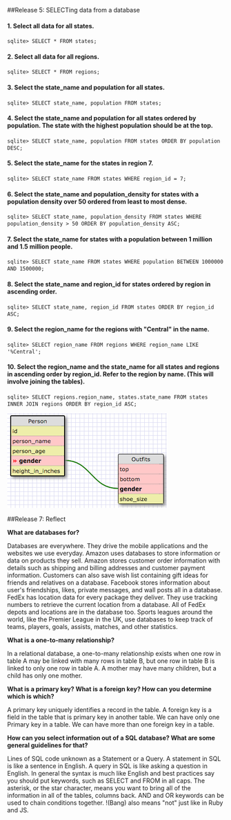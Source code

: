 <!-- CREATE TABLE states(id smallint, state_name varchar(30), population_density float, population int, region_id smallint);
CREATE TABLE regions(id smallint, region_name varchar(255));
 -->

##Release 5: SELECTing data from a database


#### 1. Select all data for all states.
```
sqlite> SELECT * FROM states;
```
#### 2. Select all data for all regions.
```
sqlite> SELECT * FROM regions;
```
#### 3. Select the state_name and population for all states.
```
sqlite> SELECT state_name, population FROM states;
```
#### 4. Select the state_name and population for all states ordered by population. The state with the highest population should be at the top.
```
sqlite> SELECT state_name, population FROM states ORDER BY population DESC;
```
#### 5. Select the state_name for the states in region 7.
```
sqlite> SELECT state_name FROM states WHERE region_id = 7;
```
#### 6. Select the state_name and population_density for states with a population density over 50 ordered from least to most dense.
```
sqlite> SELECT state_name, population_density FROM states WHERE population_density > 50 ORDER BY population_density ASC;
```
#### 7. Select the state_name for states with a population between 1 million and 1.5 million people.
```
sqlite> SELECT state_name FROM states WHERE population BETWEEN 1000000 AND 1500000;
```
#### 8. Select the state_name and region_id for states ordered by region in ascending order.
```
sqlite> SELECT state_name, region_id FROM states ORDER BY region_id ASC;
```
#### 9. Select the region_name for the regions with "Central" in the name.
```
sqlite> SELECT region_name FROM regions WHERE region_name LIKE '%Central';
```
#### 10. Select the region_name and the state_name for all states and regions in ascending order by region_id. Refer to the region by name. (This will involve joining the tables).
```
sqlite> SELECT regions.region_name, states.state_name FROM states INNER JOIN regions ORDER BY region_id ASC;
```

![Schema two table screen shot](https://github.com/AndyVegas/phase-0/blob/master/week-8/database-intro/schema_design.png "Schema screen shot")


##Release 7: Reflect

**What are databases for?**

Databases are everywhere.  They drive the mobile applications and the websites we use everyday.  Amazon uses databases to store information or data on products they sell.  Amazon stores customer order information with details such as shipping and billing addresses and customer payment information.  Customers can also save wish list containing gift ideas for friends and relatives on a database.  Facebook stores information about user's friendships, likes, private messages, and wall posts all in a database.  FedEx has location data for every package they deliver.  They use tracking numbers to retrieve the current location from a database.  All of FedEx depots and locations are in the database too.  Sports leagues around the world, like the Premier League in the UK, use databases to keep track of teams, players, goals, assists, matches, and other statistics.


**What is a one-to-many relationship?**

In a relational database, a one-to-many relationship exists when one row in table A may be linked with many rows in table B, but one row in table B is linked to only one row in table A. A mother may have many children, but a child has only one mother.


**What is a primary key? What is a foreign key? How can you determine which is which?**

A primary key uniquely identifies a record in the table.  A foreign key is a field in the table that is primary key in another table.  We can have only one Primary key in a table.	We can have more than one foreign key in a table.


**How can you select information out of a SQL database? What are some general guidelines for that?**

Lines of SQL code unknown as a Statement or a Query.  A statement in SQL is like a sentence in English.  A query in SQL is like asking a question in English.  In general the syntax is much like English and best practices say you should put keywords, such as SELECT and FROM in all caps.  The asterisk, or the star character, means you want to bring all of the information in all of the tables, columns back.  AND and OR keywords can be used to chain conditions together.  !(Bang) also means "not" just like in Ruby and JS.   

